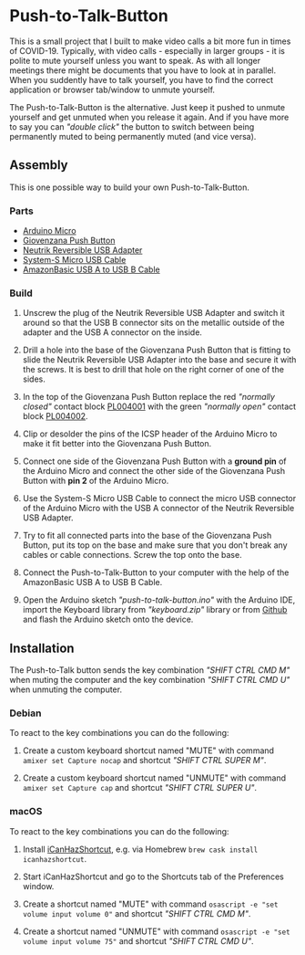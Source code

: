 # Push-to-Talk-Button

This is a small project that I built to make video calls a bit more fun in times of COVID-19. Typically, with video calls - especially in larger groups - it is polite to mute yourself unless you want to speak. As with all longer meetings there might be documents that you have to look at in parallel. When you suddently have to talk yourself, you have to find the correct application or browser tab/window to unmute yourself.

The Push-to-Talk-Button is the alternative. Just keep it pushed to unmute yourself and get unmuted when you release it again. And if you have more to say you can _"double click"_ the button to switch between being permanently muted to being permanently muted (and vice versa).

## Assembly

This is one possible way to build your own Push-to-Talk-Button.

### Parts

* [Arduino Micro](https://www.amazon.de/dp/B00AFY2S56/)
* [Giovenzana Push Button](https://www.amazon.de/gp/product/B014J65KPK/)
* [Neutrik Reversible USB Adapter](https://www.amazon.de/gp/product/B003L79T06/)
* [System-S Micro USB Cable](https://www.amazon.de/gp/product/B01MSB27QE/)
* [AmazonBasic USB A to USB B Cable](https://www.amazon.de/dp/B00NH11KIK/)

### Build

1. Unscrew the plug of the Neutrik Reversible USB Adapter and switch it around so that the USB B connector sits on the metallic outside of the adapter and the USB A connector on the inside.

2. Drill a hole into the base of the Giovenzana Push Button that is fitting to slide the Neutrik Reversible USB Adapter into the base and secure it with the screws. It is best to drill that hole on the right corner of one of the sides.

3. In the top of the Giovenzana Push Button replace the red _"normally closed"_ contact block [PL004001](https://www.giovenzana.com/component/pl004001/) with the green _"normally open"_ contact block [PL004002](https://www.giovenzana.com/component/pl004002/).

4. Clip or desolder the pins of the ICSP header of the Arduino Micro to make it fit better into the Giovenzana Push Button.

5. Connect one side of the Giovenzana Push Button with a **ground pin** of the Arduino Micro and connect the other side of the Giovenzana Push Button with **pin 2** of the Arduino Micro.

6. Use the System-S Micro USB Cable to connect the micro USB connector of the Arduino Micro with the USB A connector of the Neutrik Reversible USB Adapter.

7. Try to fit all connected parts into the base of the Giovenzana Push Button, put its top on the base and make sure that you don't break any cables or cable connections. Screw the top onto the base.

8. Connect the Push-to-Talk-Button to your computer with the help of the AmazonBasic USB A to USB B Cable.

9. Open the Arduino sketch _"push-to-talk-button.ino"_ with the Arduino IDE, import the Keyboard library from _"keyboard.zip"_ library or from [Github](https://github.com/arduino-libraries/Keyboard) and flash the Arduino sketch onto the device.

## Installation

The Push-to-Talk button sends the key combination _"SHIFT CTRL CMD M"_ when muting the computer and the key combination _"SHIFT CTRL CMD U"_ when unmuting the computer.

### Debian

To react to the key combinations you can do the following:

1. Create a custom keyboard shortcut named "MUTE" with command `amixer set Capture nocap` and shortcut _"SHIFT CTRL SUPER M"_.
  
2. Create a custom keyboard shortcut named "UNMUTE" with command `amixer set Capture cap` and shortcut _"SHIFT CTRL SUPER U"_.

### macOS

To react to the key combinations you can do the following:

1. Install [iCanHazShortcut](https://github.com/deseven/icanhazshortcut), e.g. via Homebrew `brew cask install icanhazshortcut`.

2. Start iCanHazShortcut and go to the Shortcuts tab of the Preferences window.

3. Create a shortcut named "MUTE" with command `osascript -e "set volume input volume 0"` and shortcut _"SHIFT CTRL CMD M"_.

4. Create a shortcut named "UNMUTE" with command `osascript -e "set volume input volume 75"` and shortcut _"SHIFT CTRL CMD U"_.